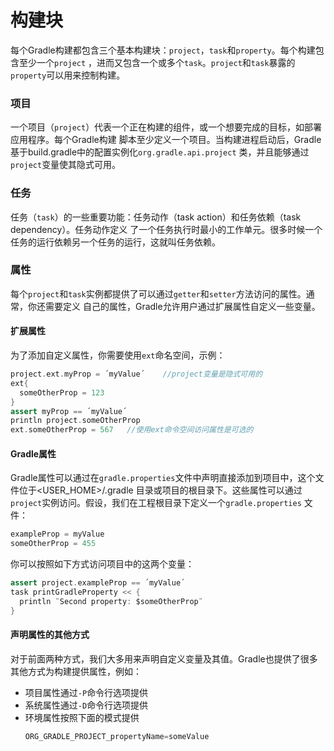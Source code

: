 构建块
================
每个Gradle构建都包含三个基本构建块：`project`，`task`和`property`。每个构建包含至少一个`project`
，进而又包含一个或多个`task`。`project`和`task`暴露的`property`可以用来控制构建。

### 项目
一个项目（`project`）代表一个正在构建的组件，或一个想要完成的目标，如部署应用程序。每个Gradle构建
脚本至少定义一个项目。当构建进程启动后，Gradle基于build.gradle中的配置实例化`org.gradle.api.project`
类，并且能够通过`project`变量使其隐式可用。

### 任务
任务（`task`）的一些重要功能：任务动作（task action）和任务依赖（task dependency）。任务动作定义
了一个任务执行时最小的工作单元。很多时候一个任务的运行依赖另一个任务的运行，这就叫任务依赖。

### 属性
每个`project`和`task`实例都提供了可以通过`getter`和`setter`方法访问的属性。通常，你还需要定义
自己的属性，Gradle允许用户通过扩展属性自定义一些变量。
#### 扩展属性
为了添加自定义属性，你需要使用`ext`命名空间，示例：
```gradle
project.ext.myProp = ´myValue´    //project变量是隐式可用的
ext{
  someOtherProp = 123
}
assert myProp == ´myValue´
println project.someOtherProp
ext.someOtherProp = 567   //使用ext命令空间访问属性是可选的
```
#### Gradle属性
Gradle属性可以通过在`gradle.properties`文件中声明直接添加到项目中，这个文件位于<USER_HOME>/.gradle
目录或项目的根目录下。这些属性可以通过`project`实例访问。假设，我们在工程根目录下定义一个`gradle.properties`
文件：
```gradle
exampleProp = myValue
someOtherProp = 455
```
你可以按照如下方式访问项目中的这两个变量：
```gradle
assert project.exampleProp == ´myValue´
task printGradleProperty << {
  println ¨Second property: $someOtherProp¨
}
```
#### 声明属性的其他方式
对于前面两种方式，我们大多用来声明自定义变量及其值。Gradle也提供了很多其他方式为构建提供属性，例如：
+ 项目属性通过`-P`命令行选项提供
+ 系统属性通过`-D`命令行选项提供
+ 环境属性按照下面的模式提供
  ```powershell
  ORG_GRADLE_PROJECT_propertyName=someValue
  ```
